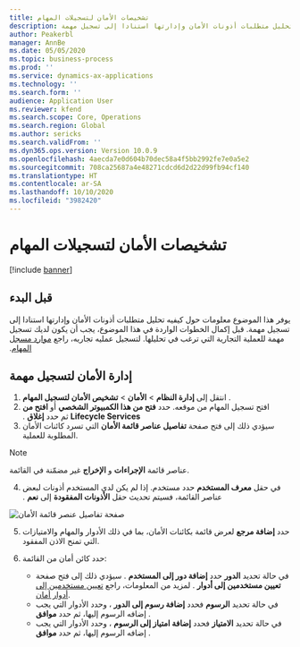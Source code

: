 ```yaml
---
title: ‏‫تشخيصات الأمان‬ لتسجيلات المهام
description: يوفر هذا الموضوع معلومات حول كيفيه تحليل متطلبات أذونات الأمان وإدارتها استنادا إلى تسجيل مهمة.
author: Peakerbl
manager: AnnBe
ms.date: 05/05/2020
ms.topic: business-process
ms.prod: ''
ms.service: dynamics-ax-applications
ms.technology: ''
ms.search.form: ''
audience: Application User
ms.reviewer: kfend
ms.search.scope: Core, Operations
ms.search.region: Global
ms.author: sericks
ms.search.validFrom: ''
ms.dyn365.ops.version: Version 10.0.9
ms.openlocfilehash: 4aecda7e0d604b70dec58a4f5bb2992fe7e0a5e2
ms.sourcegitcommit: 708ca25687a4e48271cdcd6d2d22d99fb94cf140
ms.translationtype: HT
ms.contentlocale: ar-SA
ms.lasthandoff: 10/10/2020
ms.locfileid: "3982420"
---
```

# <a name="security-diagnostics-for-task-recordings"></a>‏‫تشخيصات الأمان‬ لتسجيلات المهام

[!include [banner](../../includes/banner.md)]

## <a name="before-you-begin"></a>قبل البدء

يوفر هذا الموضوع معلومات حول كيفيه تحليل متطلبات أذونات الأمان وإدارتها استنادا إلى تسجيل مهمة. قبل إكمال الخطوات الواردة في هذا الموضوع، يجب أن يكون لديك تسجيل مهمة للعملية التجارية التي ترغب في تحليلها. لتسجيل عمليه تجاريه، راجع [موارد مسجل المهام‬‏‫](../../user-interface/task-recorder.md). 

## <a name="manage-security-for-a-task-recording"></a>إدارة الأمان لتسجيل مهمة

1. انتقل إلى **إدارة النظام** > **الأمان** > **تشخيص الأمان لتسجيل المهام** .
2. افتح تسجيل المهام من موقعه. حدد **‬‏‫فتح من هذا الكمبيوتر الشخصي‬‏‫** أو **افتح من Lifecycle Services** ثم حدد **إغلاق** .
3. سيؤدي ذلك إلى فتح صفحة **تفاصيل عناصر قائمة الأمان** التي تسرد كائنات الأمان المطلوبة للعملية.

 > [!NOTE]
 > عناصر قائمة **الإجراءات** و **الإخراج** غير مضمّنة في القائمة.

4. في حقل **‏‫معرف المستخدم** حدد مستخدم. إذا لم يكن لدي المستخدم أذونات لبعض عناصر القائمة، فسيتم تحديث حقل **الأذونات المفقودة** إلى **نعم** .
  
  ![صفحة تفاصيل عنصر قائمة الأمان](../media/Security-Menu-Item-Details.png)

5. حدد **إضافة مرجع** لعرض قائمة بكائنات الأمان، بما في ذلك الأدوار والمهام والامتيازات التي تمنح الاذن المفقود.
6. حدد كائن أمان من القائمة:

    - في حالة تحديد **الدور** حدد **إضافة دور إلى المستخدم** . سيؤدي ذلك إلى فتح صفحة **تعيين مستخدمين إلى أدوار** . لمزيد من المعلومات، راجع [تعيين مستخدمين إلى أدوار أمان‬](assign-users-security-roles.md).
    - في حالة تحديد **الرسوم** فحدد **إضافة رسوم إلى الدور** ، وحدد الأدوار التي يجب إضافه الرسوم إليها، ثم حدد **موافق** .
    - في حالة تحديد **الامتياز** فحدد **إضافة امتياز إلى الرسوم** ، وحدد الأدوار التي يجب إضافه الرسوم إليها، ثم حدد **موافق** .
